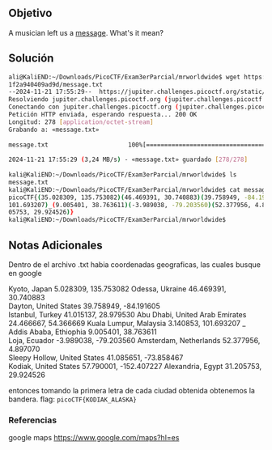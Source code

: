 ## Objetivo
A musician left us a [message](https://jupiter.challenges.picoctf.org/static/d5570d48262dbba2a31f2a940409ad9d/message.txt). What's it mean?
## Solución
```bash
ali@KaliEND:~/Downloads/PicoCTF/Exam3erParcial/mrworldwide$ wget https://jupiter.challenges.picoctf.org/static/d5570d48262dbba2a3  
1f2a940409ad9d/message.txt  
--2024-11-21 17:55:29--  https://jupiter.challenges.picoctf.org/static/d5570d48262dbba2a31f2a940409ad9d/message.txt  
Resolviendo jupiter.challenges.picoctf.org (jupiter.challenges.picoctf.org)... 3.131.60.8  
Conectando con jupiter.challenges.picoctf.org (jupiter.challenges.picoctf.org)[3.131.60.8]:443... conectado.  
Petición HTTP enviada, esperando respuesta... 200 OK  
Longitud: 278 [application/octet-stream]  
Grabando a: «message.txt»  
  
message.txt                      100%[========================================================>]     278  --.-KB/s    en 0s         
  
2024-11-21 17:55:29 (3,24 MB/s) - «message.txt» guardado [278/278]  
  
kali@KaliEND:~/Downloads/PicoCTF/Exam3erParcial/mrworldwide$ ls  
message.txt  
kali@KaliEND:~/Downloads/PicoCTF/Exam3erParcial/mrworldwide$ cat message.txt    
picoCTF{(35.028309, 135.753082)(46.469391, 30.740883)(39.758949, -84.191605)(41.015137, 28.979530)(24.466667, 54.366669)(3.140853,  
101.693207)_(9.005401, 38.763611)(-3.989038, -79.203560)(52.377956, 4.897070)(41.085651, -73.858467)(57.790001, -152.407227)(31.2  
05753, 29.924526)}
kali@KaliEND:~/Downloads/PicoCTF/Exam3erParcial/mrworldwide$

```
## Notas Adicionales
Dentro de el archivo .txt habia coordenadas geograficas, las cuales busque en google

Kyoto, Japan				         5.028309, 135.753082
Odessa, Ukraine		         46.469391, 30.740883	
Dayton, United States        39.758949, -84.191605		
Istanbul, Turkey			         41.015137, 28.979530 
Abu Dhabi, United Arab Emirates		24.466667, 54.366669
Kuala Lumpur, Malaysia		 	3.140853,  101.693207
_					
Addis Ababa, Ethiophia		 9.005401, 38.763611	
Loja, Ecuador				         -3.989038, -79.203560
Amsterdam, Netherlands	 52.377956, 4.897070		
Sleepy Hollow, United States  41.085651, -73.858467		
Kodiak, United States		 57.790001, -152.407227
Alexandria, Egypt                31.205753, 29.924526

entonces tomando la primera letra de cada ciudad obtenida obtenemos la bandera.
flag: `picoCTF{KODIAK_ALASKA}`
### Referencias
google maps
https://www.google.com/maps?hl=es